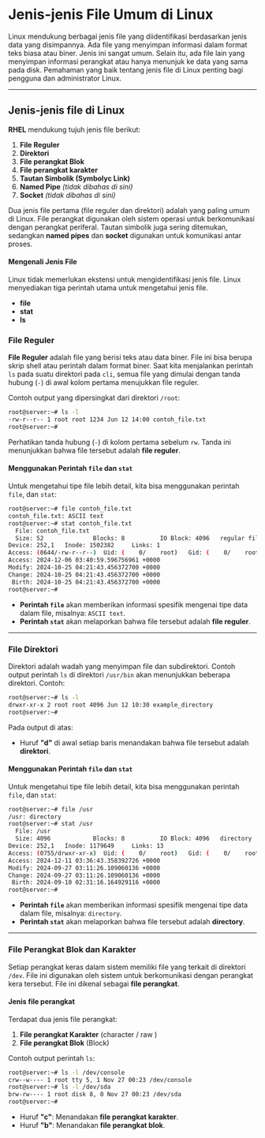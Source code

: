 # Jenis-jenis File Umum di Linux

Linux mendukung berbagai jenis file yang diidentifikasi berdasarkan jenis data yang disimpannya. Ada file yang menyimpan informasi dalam format teks biasa atau biner. Jenis ini sangat umum. Selain itu, ada file lain yang menyimpan informasi perangkat atau hanya menunjuk ke data yang sama pada disk. Pemahaman yang baik tentang jenis file di Linux penting bagi pengguna dan administrator Linux.

---

## Jenis-jenis file di Linux

**RHEL** mendukung tujuh jenis file berikut:

1. **File Reguler**
2. **Direktori**
3. **File perangkat Blok**
4. **File perangkat karakter**
5. **Tautan Simbolik (Symbolyc Link)**
6. **Named Pipe** *(tidak dibahas di sini)*
7. **Socket** *(tidak dibahas di sini)*

Dua jenis file pertama (file reguler dan direktori) adalah yang paling umum di Linux. File perangkat digunakan oleh sistem operasi untuk berkomunikasi dengan perangkat periferal. Tautan simbolik juga sering ditemukan, sedangkan **named pipes** dan **socket** digunakan untuk komunikasi antar proses.

#### Mengenali Jenis File
Linux tidak memerlukan ekstensi untuk mengidentifikasi jenis file. Linux menyediakan tiga perintah utama untuk mengetahui jenis file.
- **file**
- **stat**
- **ls**

### File Reguler
**File Reguler** adalah file yang berisi teks atau data biner. File ini bisa berupa skrip shell atau perintah dalam format biner. Saat kita menjalankan perintah `ls` pada suatu direktori pada `cli`, semua file yang dimulai dengan tanda hubung (`-`) di awal kolom pertama menujukkan file reguler.

Contoh output yang dipersingkat dari direktori `/root`:

```bash
root@server:~# ls -l
-rw-r--r-- 1 root root 1234 Jun 12 14:00 contoh_file.txt
root@server:~#
```

Perhatikan tanda hubung (`-`) di kolom pertama sebelum `rw`. Tanda ini menunjukkan bahwa file tersebut adalah **file reguler**.

#### Menggunakan Perintah `file` dan `stat`

Untuk mengetahui tipe file lebih detail, kita bisa menggunakan perintah `file`, dan `stat`:

```bash
root@server:~# file contoh_file.txt
contoh_file.txt: ASCII text
root@server:~# stat contoh_file.txt
  File: contoh_file.txt
  Size: 52              Blocks: 8          IO Block: 4096   regular file
Device: 252,1   Inode: 1502382     Links: 1
Access: (0644/-rw-r--r--)  Uid: (    0/    root)   Gid: (    0/    root)
Access: 2024-12-06 03:40:59.596756961 +0000
Modify: 2024-10-25 04:21:43.456372700 +0000
Change: 2024-10-25 04:21:43.456372700 +0000
 Birth: 2024-10-25 04:21:43.456372700 +0000
root@server:~#

```

- **Perintah `file`** akan memberikan informasi spesifik mengenai tipe data dalam file, misalnya: `ASCII text`.  
- **Perintah `stat`** akan melaporkan bahwa file tersebut adalah **file reguler**.

---

### File Direktori

Direktori adalah wadah yang menyimpan  file dan subdirektori. Contoh output perintah `ls` di direktori `/usr/bin` akan menunjukkan beberapa direktori.
Contoh:

```bash
root@server:~# ls -l
drwxr-xr-x 2 root root 4096 Jun 12 10:30 example_directory
root@server:~#
```

Pada output di atas:
- Huruf **"d"** di awal setiap baris menandakan bahwa file tersebut adalah **direktori**.

#### Menggunakan Perintah `file` dan `stat`

Untuk mengetahui tipe file lebih detail, kita bisa menggunakan perintah `file`, dan `stat`:

```bash
root@server:~# file /usr
/usr: directory
root@server:~# stat /usr
  File: /usr
  Size: 4096            Blocks: 8          IO Block: 4096   directory
Device: 252,1   Inode: 1179649     Links: 13
Access: (0755/drwxr-xr-x)  Uid: (    0/    root)   Gid: (    0/    root)
Access: 2024-12-11 03:36:43.358392726 +0000
Modify: 2024-09-27 03:11:26.109060136 +0000
Change: 2024-09-27 03:11:26.109060136 +0000
 Birth: 2024-09-10 02:31:16.164929116 +0000
root@server:~#

```

- **Perintah `file`** akan memberikan informasi spesifik mengenai tipe data dalam file, misalnya: `directory`.  
- **Perintah `stat`** akan melaporkan bahwa file tersebut adalah **directory**.

---

### File Perangkat Blok dan Karakter

Setiap perangkat keras dalam sistem memiliki file yang terkait di direktori `/dev`. File ini digunakan oleh sistem untuk berkomunikasi dengan perangkat kera tersebut. File ini dikenal sebagai **file perangkat**.

#### Jenis file perangkat

Terdapat dua jenis file perangkat:
1. **File perangkat Karakter** (character / raw )
2. **File perangkat Blok** (Block)

Contoh output perintah `ls`:

```bash
root@server:~# ls -l /dev/console
crw--w---- 1 root tty 5, 1 Nov 27 00:23 /dev/console
root@server:~# ls -l /dev/sda
brw-rw---- 1 root disk 8, 0 Nov 27 00:23 /dev/sda
root@server:~#
```

- Huruf **"c"**: Menandakan **file perangkat karakter**.
- Huruf **"b"**: Menandakan **file perangkat blok**.
